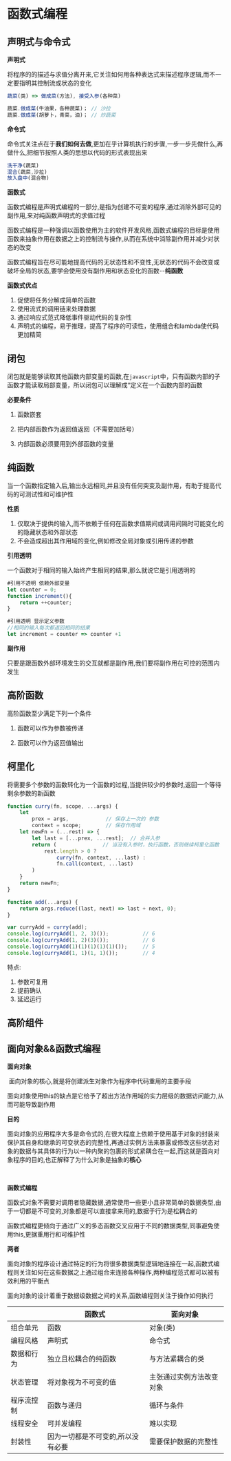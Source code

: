 # 函数式编程

## 声明式与命令式

**声明式**

​	将程序的的描述与求值分离开来,它关注如何用各种表达式来描述程序逻辑,而不一定要指明其控制流或状态的变化

```js
蔬菜(类) => 做成菜(方法), 接受入参(各种菜)

蔬菜.做成菜(牛油果，各种蔬菜)； // 沙拉
蔬菜.做成菜(胡萝卜，青菜，油)； // 炒蔬菜
```



**命令式**

​	命令式关注点在于**我们如何去做**,更加在乎计算机执行的步骤,一步一步先做什么,再做什么,把细节按照人类的思想以代码的形式表现出来

```js
洗干净(蔬菜)
混合(蔬菜,沙拉)
放入盘中(混合物)
```

**函数式**

​	函数式编程是声明式编程的一部分,是指为创建不可变的程序,通过消除外部可见的副作用,来对纯函数声明式的求值过程

​	函数式编程是一种强调以函数使用为主的软件开发风格,函数式编程的目标是使用函数来抽象作用在数据之上的控制流与操作,从而在系统中消除副作用并减少对状态的改变

​	函数式编程旨在尽可能地提高代码的无状态性和不变性,无状态的代码不会改变或破坏全局的状态,要学会使用没有副作用和状态变化的函数--**纯函数**

**函数式优点**

1. 促使将任务分解成简单的函数
2. 使用流式的调用链来处理数据
3. 通过响应式范式降低事件驱动代码的复杂性
4. 声明式的编程，易于推理，提高了程序的可读性，使用组合和lambda使代码更加精简

## 闭包

   闭包就是能够读取其他函数内部变量的函数,在`javascript`中，只有函数内部的子函数才能读取局部变量，所以闭包可以理解成“定义在一个函数内部的函数

**必要条件**

1. 函数嵌套

2. 把内部函数作为返回值返回（不需要加括号）

3. 内部函数必须要用到外部函数的变量　

## 纯函数

​	当一个函数指定输入后,输出永远相同,并且没有任何突变及副作用，有助于提高代码的可测试性和可维护性

**性质**

1. 仅取决于提供的输入,而不依赖于任何在函数求值期间或调用间隔时可能变化的的隐藏状态和外部状态
2. 不会造成超出其作用域的变化,例如修改全局对象或引用传递的参数

**引用透明**

一个函数对于相同的输入始终产生相同的结果,那么就说它是引用透明的

```js
#引用不透明 依赖外部变量
let counter = 0;
function increment(){
	return ++counter;
}

#引用透明 显示定义参数
//相同的输入每次都返回相同的结果
let increment = counter => counter +1
```

**副作用**

只要是跟函数外部环境发生的交互就都是副作用,我们要将副作用在可控的范围内发生

## 高阶函数

高阶函数至少满足下列一个条件

1. 函数可以作为参数被传递

2. 函数可以作为返回值输出

## 柯里化

​	将需要多个参数的函数转化为一个函数的过程,当提供较少的参数时,返回一个等待剩余参数的新函数

```js
function curry(fn, scope, ...args) {
    let
        prex = args,            // 保存上一次的 参数
        context = scope;        // 保存作用域
    let newFn = (...rest) => {
        let last = [...prex, ...rest];  // 合并入参
        return (               // 当没有入参时，执行函数，否则继续柯里化函数
            rest.length > 0 ?
                curry(fn, context, ...last) :
                fn.call(context, ...last)
        )
    }
    return newFn;
}

function add(...args) {
    return args.reduce((last, next) => last + next, 0);
}

var curryAdd = curry(add);
console.log(curryAdd(1, 2, 3)());           // 6
console.log(curryAdd(1, 2)(3)());           // 6
console.log(curryAdd(1)(1)(1)(1)(1)());     // 5
console.log(curryAdd(1, 1)(1, 1)());        // 4
```



特点:

1. 参数可复用
2. 提前确认
3. 延迟运行

## 高阶组件

## 面向对象&&函数式编程

**面向对象**

​	面向对象的核心,就是将创建派生对象作为程序中代码重用的主要手段

​	面向对象使用this的缺点是它给予了超出方法作用域的实力层级的数据访问能力,从而可能导致副作用

**目的**

​		面向对象的应用程序大多是命令式的,在很大程度上依赖于使用基于对象的封装来保护其自身和继承的可变状态的完整性,再通过实例方法来暴露或修改这些状态对象的数据与其具体的行为以一种内聚的包裹的形式紧耦合在一起,而这就是面向对象程序的目的,也正解释了为什么对象是抽象的**核心**

​		

**函数式编程**

​	函数式对象不需要对调用者隐藏数据,通常使用一些更小且非常简单的数据类型,由于一切都是不可变的,对象都是可以直接拿来用的,数据于行为是松耦合的

​	函数式编程更倾向于通过广义的多态函数交叉应用于不同的数据类型,同事避免使用this,更据重用行和可维护性

**两者**

​	面向对象的程序设计通过特定的行为将很多数据类型逻辑地连接在一起,函数式编程则关注如何在这些数据之上通过组合来连接各种操作,两种编程范式都可以被有效利用的平衡点



面向对象的设计着重于数据级数据之间的关系,函数编程则关注于操作如何执行

|            | 函数式                            | 面向对象                 |
| ---------- | --------------------------------- | ------------------------ |
| 组合单元   | 函数                              | 对象(类)                 |
| 编程风格   | 声明式                            | 命令式                   |
| 数据和行为 | 独立且松耦合的纯函数              | 与方法紧耦合的类         |
| 状态管理   | 将对象视为不可变的值              | 主张通过实例方法改变对象 |
| 程序流控制 | 函数与递归                        | 循环与条件               |
| 线程安全   | 可并发编程                        | 难以实现                 |
| 封装性     | 因为一切都是不可变的,所以没有必要 | 需要保护数据的完整性     |

